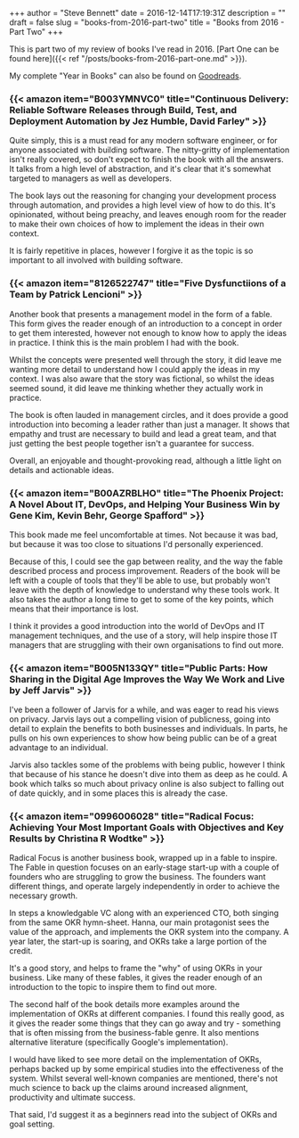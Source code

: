 +++
author = "Steve Bennett"
date = 2016-12-14T17:19:31Z
description = ""
draft = false
slug = "books-from-2016-part-two"
title = "Books from 2016 - Part Two"
+++

This is part two of my review of books I've read in 2016. [Part One can be found here]({{< ref "/posts/books-from-2016-part-one.md" >}}).

My complete "Year in Books" can also be found on [Goodreads](https://www.goodreads.com/user/year_in_books/2016/6021936).

### {{< amazon item="B003YMNVC0" title="Continuous Delivery: Reliable Software Releases through Build, Test, and Deployment Automation by Jez Humble, David Farley" >}}

Quite simply, this is a must read for any modern software engineer, or for anyone associated with building software. The nitty-gritty of implementation isn't really covered, so don't expect to finish the book with all the answers. It talks from a high level of abstraction, and it's clear that it's somewhat targeted to managers as well as developers.

The book lays out the reasoning for changing your development process through automation, and provides a high level view of how to do this. It's opinionated, without being preachy, and leaves enough room for the reader to make their own choices of how to implement the ideas in their own context.

It is fairly repetitive in places, however I forgive it as the topic is so important to all involved with building software.

### {{< amazon item="8126522747" title="Five Dysfunctiions of a Team by Patrick Lencioni" >}}

Another book that presents a management model in the form of a fable. This form gives the reader enough of an introduction to a concept in order to get them interested, however not enough to know how to apply the ideas in practice. I think this is the main problem I had with the book.

Whilst the concepts were presented well through the story, it did leave me wanting more detail to understand how I could apply the ideas in my context. I was also aware that the story was fictional, so whilst the ideas seemed sound, it did leave me thinking whether they actually work in practice.

The book is often lauded in management circles, and it does provide a good introduction into becoming a leader rather than just a manager. It shows that empathy and trust are necessary to build and lead a great team, and that just getting the best people together isn't a guarantee for success.

Overall, an enjoyable and thought-provoking read, although a little light on details and actionable ideas.

### {{< amazon item="B00AZRBLHO" title="The Phoenix Project: A Novel About IT, DevOps, and Helping Your Business Win by Gene Kim, Kevin Behr, George Spafford" >}}

This book made me feel uncomfortable at times. Not because it was bad, but because it was too close to situations I'd personally experienced.

Because of this, I could see the gap between reality, and the way the fable described process and process improvement. Readers of the book will be left with a couple of tools that they'll be able to use, but probably won't leave with the depth of knowledge to understand why these tools work. It also takes the author a long time to get to some of the key points, which means that their importance is lost.

I think it provides a good introduction into the world of DevOps and IT management techniques, and the use of a story, will help inspire those IT managers that are struggling with their own organisations to find out more.

### {{< amazon item="B005N133QY" title="Public Parts: How Sharing in the Digital Age Improves the Way We Work and Live by Jeff Jarvis" >}}

I've been a follower of Jarvis for a while, and was eager to read his views on privacy. Jarvis lays out a compelling vision of publicness, going into detail to explain the benefits to both businesses and individuals. In parts, he pulls on his own experiences to show how being public can be of a great advantage to an individual.

Jarvis also tackles some of the problems with being public, however I think that because of his stance he doesn't dive into them as deep as he could. A book which talks so much about privacy online is also subject to falling out of date quickly, and in some places this is already the case.

### {{< amazon item="0996006028" title="Radical Focus: Achieving Your Most Important Goals with Objectives and Key Results by Christina R Wodtke" >}}

Radical Focus is another business book, wrapped up in a fable to inspire. The Fable in question focuses on an early-stage start-up with a couple of founders who are struggling to grow the business. The founders want different things, and operate largely independently in order to achieve the necessary growth.

In steps a knowledgable VC along with an experienced CTO, both singing from the same OKR hymn-sheet. Hanna, our main protagonist sees the value of the approach, and implements the OKR system into the company. A year later, the start-up is soaring, and OKRs take a large portion of the credit.

It's a good story, and helps to frame the "why" of using OKRs in your business. Like many of these fables, it gives the reader enough of an introduction to the topic to inspire them to find out more.

The second half of the book details more examples around the implementation of OKRs at different companies. I found this really good, as it gives the reader some things that they can go away and try - something that is often missing from the business-fable genre. It also mentions alternative literature (specifically Google's implementation).

I would have liked to see more detail on the implementation of OKRs, perhaps backed up by some empirical studies into the effectiveness of the system. Whilst several well-known companies are mentioned, there's not much science to back up the claims around increased alignment, productivity and ultimate success.

That said, I'd suggest it as a beginners read into the subject of OKRs and goal setting.
